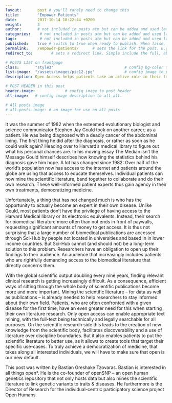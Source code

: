 ```yaml
---
layout:       post # you'll rarely need to change this
title:        "Empower Patients"
date:         2017-10-14 18:22:44 +0200
weight:       3
author:       # not included in posts atm but can be added and used later
categories:    # not included in posts atm but can be added and used later
tags:          # not included in posts atm but can be added and used later
published:    true # switch to true when ready to publish. When false, you can check your links and share drafts using the github file for this page e.g https://github.com/sparcopen/open-to/blob/master/_posts/2017-04-10-welcome-to-jekyll.markdown
permalink:    /empower-patients/      # sets the link for the post. E.g permalink: /battle-disease/
redirect_to:        # sets a redirect link. Simple include the full, absolute link you want below

# POSTS LIST on frontpage
class:       "style3"                               # config bg-color to post list card (1 to 5)
list-image:  "/assets/images/pic12.jpg"             # config image to post list card (1 to 15 are generic colors and will fit with anything used if no images can be found)
description: Open Access helps patients take an active role in their treatment and speeds the search for cures.

# POST HEADER in this post
header-image:             # config image to post header
alt-image:   # config image description to alt att.

# All posts image
# all-posts-image: # an image for use on all posts
---
```



It was the summer of 1982 when the esteemed evolutionary biologist and science communicator Stephen Jay Gould took on another career; as a patient. He was being diagnosed with a deadly cancer of the abdominal lining. The first thing he did after the diagnosis, or rather as soon as he could walk again? Heading over to Harvard’s medical library to figure out what his personal chances are. In his moving essay The Median isn’t the Message Gould himself describes how knowing the statistics behind his diagnosis gave him hope. A lot has changed since 1982: Over half of the world’s population now has access to the internet and patients around the globe are using that access to educate themselves. Individual patients can now mine the scientific literature, band together to collaborate and do their own research. These well-informed patient experts thus gain agency in their own treatments, democratizing medicine. 

Unfortunately, a thing that has not changed much is who has the opportunity to actually become an expert in their own disease. Unlike Gould, most patients don’t have the privilege of having access to the Harvard Medical library or its electronic equivalents. Instead, their search for biomedical literature more often than not ends in front of paywalls, requesting significant amounts of money to get access. It is thus not surprising that a large number of biomedical publications are accessed through Sci-Hub by people not located in universities and based in in lower income countries. But Sci-Hub cannot (and should not) be a long-term solution to this problem. Researchers have an obligation to open up their findings to their audience. An audience that increasingly includes patients who are rightfully demanding access to the biomedical literature that directly concerns them. 

With the global scientific output doubling every nine years, finding relevant clinical research is getting increasingly difficult. As a consequence, efficient ways of sifting through the whole body of scientific publications become more and more important. Mining the scientific literature – for data as well as publications – is already needed to help researchers to stay informed about their own field. Patients, who are often confronted with a given disease for the first time, have an even greater need for this when starting their own literature research. Only open access can enable appropriate text mining, with the full-text being technically and legally searchable for all purposes. On the scientific research side this leads to the creation of new knowledge from the scientific body, facilitates discoverability and a use of literature over discipline boundaries. But it also enables patients to put the scientific literature to better use, as it allows to create tools that target their specific use-cases. To truly achieve a democratization of medicine, that takes along all interested individuals, we will have to make sure that open is our new default.

This post was written by Bastian Greshake Tzovaras. Bastian is interested in all things open*. He is the co-founder of openSNP – an open human genetics repository that not only hosts data but also mines the scientific literature to link genetic variants to traits & diseases. He furthermore is the Director of Research for the individual-centric participatory science project Open Humans.
